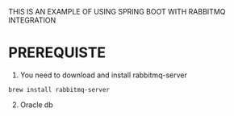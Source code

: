 THIS IS AN EXAMPLE OF USING SPRING BOOT WITH RABBITMQ INTEGRATION

PREREQUISTE
====================
1. You need to download and install rabbitmq-server
```
brew install rabbitmq-server
```
2. Oracle db
